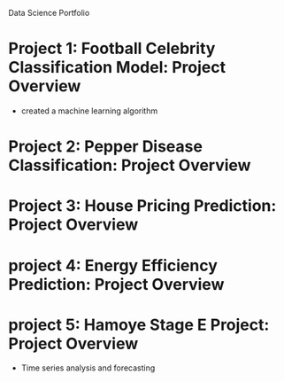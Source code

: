 Data Science Portfolio

# Project 1: Football Celebrity Classification Model: Project Overview
* created a machine learning algorithm

# Project 2: Pepper Disease Classification: Project Overview

# Project 3: House Pricing Prediction: Project Overview

# project 4: Energy Efficiency Prediction: Project Overview

# project 5: Hamoye Stage E Project: Project Overview
* Time series analysis and forecasting
